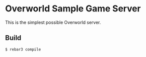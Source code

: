 Overworld Sample Game Server
=====

This is the simplest possible Overworld server.

Build
-----

    $ rebar3 compile
